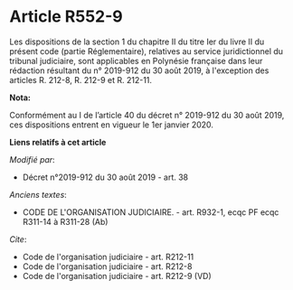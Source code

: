 # Article R552-9

Les dispositions de la section 1 du chapitre II du titre Ier du livre II du présent code (partie Réglementaire), relatives au
service juridictionnel du tribunal judiciaire, sont applicables en Polynésie française dans leur rédaction résultant du n°
2019-912 du 30 août 2019, à l'exception des articles R. 212-8, R. 212-9 et R. 212-11.

**Nota:**

Conformément au I de l’article 40 du décret n° 2019-912 du 30 août 2019, ces dispositions entrent en vigueur le 1er janvier
2020.

**Liens relatifs à cet article**

_Modifié par_:

  - Décret n°2019-912 du 30 août 2019 - art. 38

_Anciens textes_:

  - CODE DE L'ORGANISATION JUDICIAIRE. - art. R932-1, ecqc PF ecqc R311-14 à R311-28 (Ab)

_Cite_:

  - Code de l'organisation judiciaire - art. R212-11
  - Code de l'organisation judiciaire - art. R212-8
  - Code de l'organisation judiciaire - art. R212-9 (VD)
